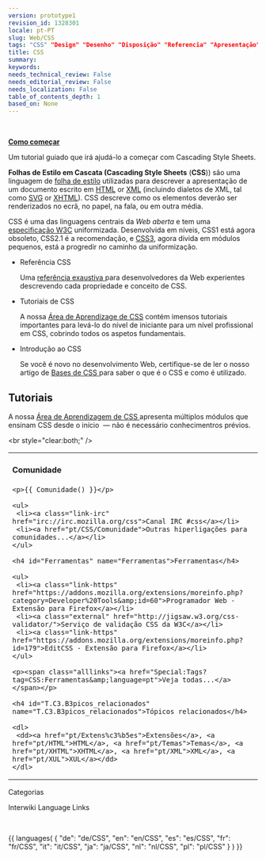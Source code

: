 ```yaml
---
version: prototype1
revision_id: 1328301
locale: pt-PT
slug: Web/CSS
tags: "CSS" "Design" "Desenho" "Disposição" "Referencia" "Apresentação" "l10n:prioridade"
title: CSS
summary: 
keywords: 
needs_technical_review: False
needs_editorial_review: False
needs_localization: False
table_of_contents_depth: 1
based_on: None
---
```

<p>&nbsp;</p>

<div class="callout-box"><strong><a href="pt/CSS/Como_come%c3%a7ar">Como começar</a></strong>

<p>Um tutorial guiado que irá ajudá-lo a começar com Cascading Style Sheets.</p>
</div>

<div>
<p><strong>Folhas de Estilo em Cascata (Cascading Style Sheets</strong> (<strong>CSS</strong>)) são uma linguagem de <a href="/pt-PT/docs/Web/API/Folha_de_estilo">folha de estilo</a> utilizadas para descrever a apresentação de um documento escrito em <a href="/en-US/docs/HTML" title="HyperText Markup Language">HTML</a> or <a href="/en-US/docs/XML">XML</a> (incluindo dialetos de XML, tal como <a href="/en-US/docs/SVG">SVG</a> or <a href="/en-US/docs/XHTML">XHTML</a>). CSS descreve como os elementos deverão ser renderizados no ecrã, no papel, na fala, ou em outra média.</p>

<p>CSS é uma das linguagens centrais da <em>Web aberta</em> e tem uma <a class="external" href="http://w3.org/Style/CSS/#specs">especificação W3C</a> uniformizada. Desenvolvida em níveis, CSS1 está agora obsoleto, CSS2.1 é a recomendação, e <a href="/pt-PT/docs/Web/CSS/CSS3" title="CSS3">CSS3</a>, agora divida em módulos pequenos, está a progredir no caminho da uniformização.</p>
</div>

<section id="sect1">
<ul class="card-grid">
 <li><span>Referência CSS</span>

  <p>Uma <a href="/pt-PT/docs/Web/CSS/Refer%C3%AAncia_CSS">referência exaustiva </a>para desenvolvedores da Web experientes descrevendo cada propriedade e conceito de CSS.</p>
 </li>
 <li><span>Tutoriais de CSS</span>
  <p>A nossa <a href="/en-US/docs/Learn/CSS">Área de Aprendizage de CSS</a> contém imensos tutoriais importantes para levá-lo do nível de iniciante para um nível profissional em CSS, cobrindo todos os aspetos fundamentais.</p>
 </li>
 <li><span>Introdução ao CSS</span>
  <p>Se você é novo no desenvolvimento Web, certifique-se de ler o nosso artigo de <a href="/en-US/docs/Learn/Getting_started_with_the_web/CSS_basics">Bases de CSS </a>para saber o que é o CSS e como é utilizado.</p>
 </li>
</ul>

<div class="row topicpage-table">
<div class="section">
<h2 class="Documentation" id="Tutoriais">Tutoriais</h2>

<p>A nossa <a href="/pt-PT/docs/Learn/CSS">Área de Aprendizagem de CSS </a>apresenta múltiplos módulos que ensinam CSS desde o início&nbsp; — não é necessário conhecimentros prévios.</p>

<p><span class="comment">&lt;br style="clear:both;" /&gt;</span></p>

<table class="topicpage-table">
 <tbody>
  <tr>
   <td>
    <h4 id="Comunidade" name="Comunidade">Comunidade</h4>

    <p>{{ Comunidade() }}</p>

    <ul>
     <li><a class="link-irc" href="irc://irc.mozilla.org/css">Canal IRC #css</a></li>
     <li><a href="pt/CSS/Comunidade">Outras hiperligações para comunidades...</a></li>
    </ul>

    <h4 id="Ferramentas" name="Ferramentas">Ferramentas</h4>

    <ul>
     <li><a class="link-https" href="https://addons.mozilla.org/extensions/moreinfo.php?category=Developer%20Tools&amp;id=60">Programador Web - Extensão para Firefox</a></li>
     <li><a class="external" href="http://jigsaw.w3.org/css-validator/">Serviço de validação CSS da W3C</a></li>
     <li><a class="link-https" href="https://addons.mozilla.org/extensions/moreinfo.php?id=179">EditCSS - Extensão para Firefox</a></li>
    </ul>

    <p><span class="alllinks"><a href="Special:Tags?tag=CSS:Ferramentas&amp;language=pt">Veja todas...</a></span></p>

    <h4 id="T.C3.B3picos_relacionados" name="T.C3.B3picos_relacionados">Tópicos relacionados</h4>

    <dl>
     <dd><a href="pt/Extens%c3%b5es">Extensões</a>, <a href="pt/HTML">HTML</a>, <a href="pt/Temas">Temas</a>, <a href="pt/XHTML">XHTML</a>, <a href="pt/XML">XML</a>, <a href="pt/XUL">XUL</a></dd>
    </dl>
   </td>
  </tr>
 </tbody>
</table>

<p><span class="comment">Categorias</span></p>

<p><span class="comment">Interwiki Language Links</span></p>

<p>&nbsp;</p>

<p>{{ languages( { "de": "de/CSS", "en": "en/CSS", "es": "es/CSS", "fr": "fr/CSS", "it": "it/CSS", "ja": "ja/CSS", "nl": "nl/CSS", "pl": "pl/CSS" } ) }}</p>
</div>
</div>
</section>

